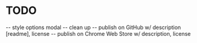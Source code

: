 # TODO
-- style options modal
-- clean up
-- publish on GitHub w/ description [readme], license
-- publish on Chrome Web Store w/ description, license
